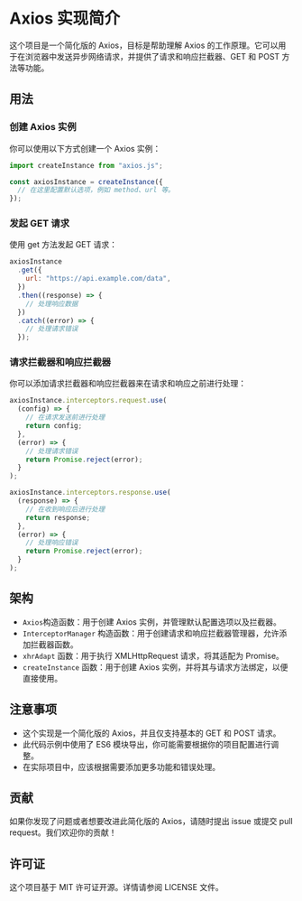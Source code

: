 # Axios 实现简介

这个项目是一个简化版的 Axios，目标是帮助理解 Axios 的工作原理。它可以用于在浏览器中发送异步网络请求，并提供了请求和响应拦截器、GET 和 POST 方法等功能。

## 用法

### 创建 Axios 实例

你可以使用以下方式创建一个 Axios 实例：

```javascript
import createInstance from "axios.js";

const axiosInstance = createInstance({
  // 在这里配置默认选项，例如 method、url 等。
});
```

### 发起 GET 请求

使用 get 方法发起 GET 请求：

```javascript
axiosInstance
  .get({
    url: "https://api.example.com/data",
  })
  .then((response) => {
    // 处理响应数据
  })
  .catch((error) => {
    // 处理请求错误
  });
```

### 请求拦截器和响应拦截器

你可以添加请求拦截器和响应拦截器来在请求和响应之前进行处理：

```javascript
axiosInstance.interceptors.request.use(
  (config) => {
    // 在请求发送前进行处理
    return config;
  },
  (error) => {
    // 处理请求错误
    return Promise.reject(error);
  }
);

axiosInstance.interceptors.response.use(
  (response) => {
    // 在收到响应后进行处理
    return response;
  },
  (error) => {
    // 处理响应错误
    return Promise.reject(error);
  }
);
```

## 架构

- `Axios`构造函数：用于创建 Axios 实例，并管理默认配置选项以及拦截器。
- `InterceptorManager` 构造函数：用于创建请求和响应拦截器管理器，允许添加拦截器函数。
- `xhrAdapt` 函数：用于执行 XMLHttpRequest 请求，将其适配为 Promise。
- `createInstance` 函数：用于创建 Axios 实例，并将其与请求方法绑定，以便直接使用。

## 注意事项

- 这个实现是一个简化版的 Axios，并且仅支持基本的 GET 和 POST 请求。
- 此代码示例中使用了 ES6 模块导出，你可能需要根据你的项目配置进行调整。
- 在实际项目中，应该根据需要添加更多功能和错误处理。

## 贡献

如果你发现了问题或者想要改进此简化版的 Axios，请随时提出 issue 或提交 pull request。我们欢迎你的贡献！

## 许可证

这个项目基于 MIT 许可证开源。详情请参阅 LICENSE 文件。
